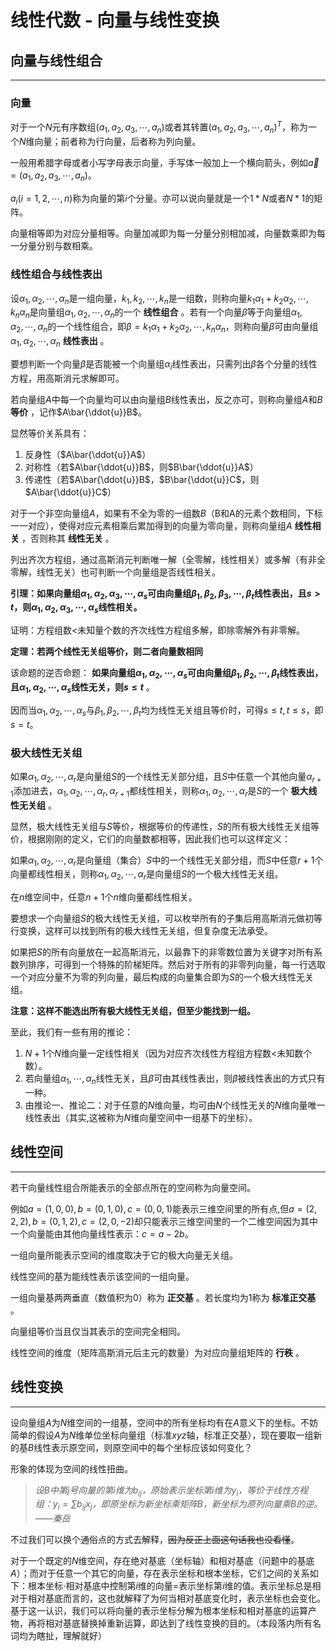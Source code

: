 # 线性代数 - 向量与线性变换
## 向量与线性组合
---
### 向量
对于一个$N$元有序数组$(a_1,a_2,a_3,\cdots,a_n)$或者其转置$(a_1,a_2,a_3,\cdots,a_n)^T$，称为一个$N$维向量；前者称为行向量，后者称为列向量。

一般用希腊字母或者小写字母表示向量，手写体一般加上一个横向箭头，例如$\vec{a}=(a_1,a_2,a_3,\cdots,a_n)$。

$a_i(i=1,2,\cdots,n)$称为向量的第$i$个分量。亦可以说向量就是一个$1*N$或者$N*1$的矩阵。

向量相等即为对应分量相等。向量加减即为每一分量分别相加减，向量数乘即为每一分量分别与数相乘。
### 线性组合与线性表出
设$\alpha_1,\alpha_2,\cdots,\alpha_n$是一组向量，$k_1,k_2,\cdots,k_n$是一组数，则称向量$k_1\alpha_1+k_2\alpha_2,\cdots,k_n\alpha_n$是向量组$\alpha_1,\alpha_2,\cdots,\alpha_n$的一个 __线性组合__ 。若有一个向量$\beta$等于向量组$\alpha_1,\alpha_2,\cdots,\alpha_n$的一个线性组合，即$\beta=k_1\alpha_1+k_2\alpha_2,\cdots,k_n\alpha_n$，则称向量$\beta$可由向量组$\alpha_1,\alpha_2,\cdots,\alpha_n$ __线性表出__ 。

要想判断一个向量$\beta$是否能被一个向量组$\alpha_i$线性表出，只需列出$\beta$各个分量的线性方程，用高斯消元求解即可。

若向量组$A$中每一个向量均可以由向量组$B$线性表出，反之亦可，则称向量组$A$和$B$ __等价__ ，记作$A\bar{\ddot{u}}B$。

显然等价关系具有：
1. 反身性（$A\bar{\ddot{u}}A$）
2. 对称性（若$A\bar{\ddot{u}}B$，则$B\bar{\ddot{u}}A$）
3. 传递性（若$A\bar{\ddot{u}}B$，$B\bar{\ddot{u}}C$，则$A\bar{\ddot{u}}C$）

对于一个非空向量组$A$，如果有不全为零的一组数$B$（B和A的元素个数相同，下标一一对应），使得对应元素相乘后累加得到的向量为零向量，则称向量组$A$ __线性相关__ ，否则称其 __线性无关__ 。

列出齐次方程组，通过高斯消元判断唯一解（全零解，线性相关）或多解（有非全零解，线性无关）也可判断一个向量组是否线性相关。

**引理：如果向量组$\alpha_1,\alpha_2,\alpha_3,\cdots,\alpha_s$可由向量组$\beta_1,\beta_2,\beta_3,\cdots,\beta_t$线性表出，且$s>t$，则$\alpha_1,\alpha_2,\alpha_3,\cdots,\alpha_s$线性相关。**

证明：方程组数$<$未知量个数的齐次线性方程组多解，即除零解外有非零解。

**定理：若两个线性无关组等价，则二者向量数相同**

该命题的逆否命题： __如果向量组$\alpha_1,\alpha_2,\cdots,\alpha_s$可由向量组$\beta_1,\beta_2,\cdots,\beta_t$线性表出，且$\alpha_1,\alpha_2,\cdots,\alpha_s$线性无关，则$s\leqslant t$__ 。

因而当$\alpha_1,\alpha_2,\cdots,\alpha_s$与$\beta_1,\beta_2,\cdots,\beta_t$均为线性无关组且等价时，可得$s\leqslant t,t\leqslant s$，即$s=t$。
### 极大线性无关组
如果$\alpha_1,\alpha_2,\cdots,\alpha_r$是向量组$S$的一个线性无关部分组，且$S$中任意一个其他向量$\alpha_{r+1}$添加进去，$\alpha_1,\alpha_2,\cdots,\alpha_r,\alpha_{r+1}$都线性相关，则称$\alpha_1,\alpha_2,\cdots,\alpha_r$是$S$的一个 __极大线性无关组__ 。

显然，极大线性无关组与$S$等价，根据等价的传递性，$S$的所有极大线性无关组等价，根据刚刚的定义，它们的向量数都相等，因此我们也可以这样定义：

如果$α_1,α_2,\cdots,α_r$是向量组（集合）$S$中的一个线性无关部分组，而$S$中任意$r+1$个向量都线性相关，则称$α_1,α_2,\cdots,α_r$是向量组$S$的一个极大线性无关组。

在$n$维空间中，任意$n+1$个$n$维向量都线性相关。

要想求一个向量组$S$的极大线性无关组，可以枚举所有的子集后用高斯消元做初等行变换，这样可以找到所有的极大线性无关组，但复杂度无法承受。

如果把$S$的所有向量放在一起高斯消元，以最靠下的非零数位置为关键字对所有系数列排序，可得到一个特殊的阶梯矩阵。然后对于所有的非零列向量，每一行选取一个对应分量不为零的列向量，最后构成的向量集合即为$S$的一个极大线性无关组。

**注意：这样不能选出所有极大线性无关组，但至少能找到一组。**

至此，我们有一些有用的推论：
1. $N+1$个$N$维向量一定线性相关（因为对应齐次线性方程组方程数$<$未知数个数）。
2. 若向量组$\alpha_1,\cdots,\alpha_n$线性无关，且$\beta$可由其线性表出，则$\beta$被线性表出的方式只有一种。
3. 由推论一、推论二：对于任意的$N$维向量，均可由$N$个线性无关的$N$维向量唯一线性表出（其实,这被称为$N$维向量空间中一组基下的坐标）。
## 线性空间
---
若干向量线性组合所能表示的全部点所在的空间称为向量空间。

例如$a=(1,0,0),b=(0,1,0),c=(0,0,1)$能表示三维空间里的所有点,但$a=(2,2,2),b=(0,1,2),c=(2,0,-2)$却只能表示三维空间里的一个二维空间因为其中一个向量能由其他向量线性表示：$c=a-2b$。

一组向量所能表示空间的维度取决于它的极大向量无关组。

线性空间的基为能线性表示该空间的一组向量。

一组向量基两两垂直（数值积为0）称为 __正交基__ 。若长度均为1称为 __标准正交基__ 。

向量组等价当且仅当其表示的空间完全相同。

线性空间的维度（矩阵高斯消元后主元的数量）为对应向量组矩阵的 __行秩__ 。
## 线性变换
---
设向量组$A$为$N$维空间的一组基，空间中的所有坐标均有在$A$意义下的坐标。不妨简单的假设$A$为$N$维单位坐标向量组（标准$xyz$轴，标准正交基），现在要取一组新的基$B$线性表示原空间，则原空间中的每个坐标应该如何变化？

形象的体现为空间的线性扭曲。

>*设$B$中第$j$号向量的第$i$维为$b_{ij}$，原始表示坐标第$i$维为$y_i$，等价于线性方程组：$y_i=\sum b_{ij}x_j$，即原坐标为新坐标乘矩阵$B$，新坐标为原列向量乘$B$的逆。——秦岳*

不过我们可以换个通俗点的方式去解释，~~因为反正上面这句话我也没看懂~~。

对于一个既定的$N$维空间，存在绝对基底（坐标轴）和相对基底（问题中的基底$A$）；而对于任意一个其它的向量，存在表示坐标和根本坐标，它们之间的关系如下：根本坐标$\cdot$相对基底中控制第$i$维的向量$=$表示坐标第$i$维的值。表示坐标总是相对于相对基底而言的，这也就解释了为何当相对基底变化时，表示坐标也会变化。基于这一认识，我们可以将向量的表示坐标分解为根本坐标和相对基底的运算产物，再将相对基底替换掉重新运算，即达到了线性变换的目的。（本段落内所有名词均为瞎扯，理解就好）